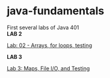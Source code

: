 # java-fundamentals
First several labs of Java 401</br>
**LAB 2** </br>

[Lab: 02 - Arrays, for loops, testing](https://github.com/daesy13/java-fundamentals/tree/master/basiclibrary)

**LAB 3** </br>

[Lab 3: Maps, File I/O, and Testing](https://github.com/daesy13/java-fundamentals/tree/master/basiclibrary)